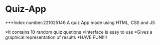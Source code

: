 # Quiz-App
***Index number:221025146
A quiz App made using HTML, CSS and JS



*It contains 10 random quiz quetions
*Interface is easy to use
*Gives a graphical representation of results
*HAVE FUN!!!!
